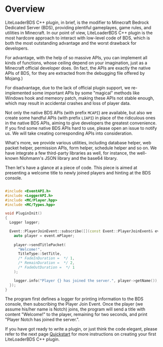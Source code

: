 # Overview

LiteLoaderBDS C++ plugin, in brief, is the modifier to Minecraft Bedrock Dedicated Server (BDS), providing plentiful gameplayes, game rules, and utilities in Minecraft.
In our point of view, LiteLoaderBDS C++ plugin is the most hardcore approach to interact with low-level code of BDS, which is both the most outstanding advantage and the worst drawback for developers.

For advantage, with the help of so massive APIs, you can implement all kinds of functions, whose ceiling depend on your imagination, just as a Minecraft official developer does.
(In fact, the APIs are exactly the native APIs of BDS, for they are extracted from the debugging file offered by Mojang.)

For disadvantage, due to the lack of official plugin support, we re-implemented some important APIs by some "magical" methods like Windows hook and memeory patch, making these APIs not stable enough, which may result in accidental crashes and loss of player data.

Not only the native BDS APIs (with prefix `MCAPI`) are available, but also we create some handful APIs (with prefix `LIAPI`) in place of the ridiculous ones in the native BDS APIs, aiming to give developers the greatest convenience.
If you find some native BDS APIs hard to use, please open an issue to notify us.
We will take creating corresponding APIs into consideration.

What's more, we provide various utilities, including database helper, web packet helper, permission APIs, form helper, schedule helper and so on.
We have integrate a few third-party libraries as well, for instance, the well-known Nlohmann's JSON library and the base64 library.

Then let's have a glance at a piece of code.
This piece is aimed at presenting a welcome title to newly joined players and hinting at the BDS console.

```cpp

#include <EventAPI.h>
#include <LoggerAPI.h>
#include <MC/Player.hpp>
#include <MC/Types.hpp>

void PluginInit()
{
  Logger logger;

  Event::PlayerJoinEvent::subscribe([](const Event::PlayerJoinEvent& event) {
    auto player = event.mPlayer;
    
    player->sendTitlePacket(
      "Welcome!",
      TitleType::SetTitle,
      /* FadeInDuration =  */ 1,
      /* RemainDuration =  */ 2,
      /* FadeOutDuration =  */ 1
    );

    logger.info("Player {} has joined the server.", player->getName());
  });
}

```

The program first defines a logger for printing information to the BDS console, then subscribing the Player Join Event.
Once the player (we assume his/her name is Notch) joins, the program will send a title with content "Welcome!" to the player, remaining for two seconds, and print "Player Notch has joined the server.".

If you have got ready to write a plugin, or just think the code elegant, please refer to the next page [Quickstart](02_quickstart.md) for more instructions on creating your first LiteLoaderBDS C++ plugin.